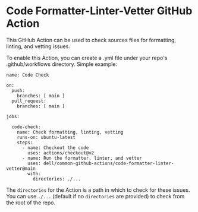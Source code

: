 # Code Formatter-Linter-Vetter GitHub Action
This GitHub Action can be used to check sources files for formatting, linting, and vetting issues.

To enable this Action, you can create a .yml file under your repo's .github/workflows directory. 
Simple example:

```
name: Code Check

on:
  push:
    branches: [ main ]
  pull_request:
    branches: [ main ]

jobs:

  code-check:
    name: Check formatting, linting, vetting
    runs-on: ubuntu-latest
    steps:
      - name: Checkout the code
        uses: actions/checkout@v2
      - name: Run the formatter, linter, and vetter
        uses: dell/common-github-actions/code-formatter-linter-vetter@main
        with:
          directories: ./...
```

The `directories` for the Action is a path in which to check for these issues. You can use `./...` (default if no `directories` are provided) to check from the root of the repo.